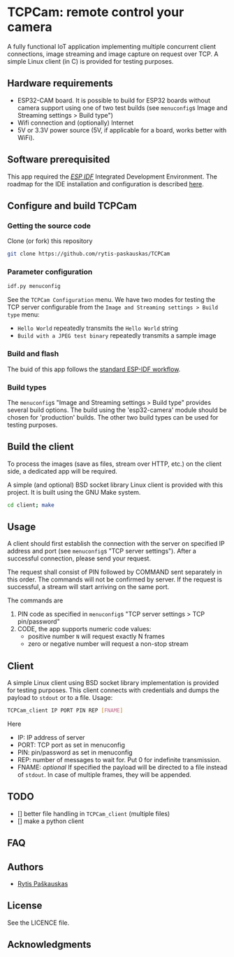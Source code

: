 # TCPCam: remote control your camera

A fully functional IoT application implementing multiple concurrent client connections, image streaming and image capture on request over TCP.
A simple Linux client (in C) is provided for testing purposes.

## Hardware requirements
- ESP32-CAM board. It is possible to build for ESP32 boards without camera support using one of two test builds (see `menuconfig`s Image and Streaming settings > Build type")
- Wifi connection and (optionally) Internet
- 5V or 3.3V power source (5V, if applicable for a board, works better with WiFi).

## Software prerequisited
This app required the [*ESP IDF*](https://github.com/espressif/esp-idf "ESP-IDF on Github") Integrated Development Environment.
The roadmap for the IDE installation and configuration is described [here](https://docs.espressif.com/projects/esp-idf/en/latest/esp32/get-started/index.html#installation-step-by-step "install and setup ESP IDF").

## Configure and build TCPCam

### Getting the source code
Clone (or fork) this repository
```sh
git clone https://github.com/rytis-paskauskas/TCPCam
```

### Parameter configuration
```sh
idf.py menuconfig
```
See the `TCPCam Configuration` menu.
We have two modes for testing the TCP server configurable from the `Image and Streaming settings > Build type` menu:
- `Hello World` repeatedly transmits the `Hello World` string
- `Build with a JPEG test binary` repeatedly transmits a sample image

### Build and flash
The buid of this app follows the [standard ESP-IDF workflow](https://docs.espressif.com/projects/esp-idf/en/latest/esp32/get-started/index.html#step-6-connect-your-device "ESP IDF build workflow").

### Build types 
The `menuconfig`s "Image and Streaming settings > Build type" provides several build options.
The build using the 'esp32-camera' module should be chosen for 'production' builds. The other two build types can be used for testing purposes.

## Build the client
To process the images (save as files, stream over HTTP, etc.) on the client side, a dedicated app will be required.

A simple (and optional) BSD socket library Linux client is provided with this project. It is built using the GNU Make system.
```sh
cd client; make
```

## Usage
A client should first establish the connection with the server on specified IP address and port (see `menuconfig`s "TCP server settings").
After a successful connection, please send your request.

The request shall consist of PIN followed by COMMAND sent separately in this order. The commands will not be confirmed by server.
If the request is successful, a stream will start arriving on the same port.

The commands are
1. PIN code as specified in `menuconfig`s "TCP server settings > TCP pin/password"
2. CODE, the app supports numeric code values:
   - positive number `N` will request exactly N frames
   - zero or negative number will request a non-stop stream
  
## Client
A simple Linux client using BSD socket library implementation is provided for testing purposes.
This client connects with credentials and dumps the payload to `stdout` or to a file.
Usage:
```sh
TCPCam_client IP PORT PIN REP [FNAME]
```
Here
- IP:   IP address of server
- PORT:  TCP port as set in menuconfig
- PIN: pin/password as set in menuconfig
- REP: number of messages to wait for. Put 0 for indefinite transmission.
- FNAME: *optional* If specified the payload will be directed to a file instead of `stdout`. In case of multiple frames, they will be appended.

## TODO
- [] better file handling in `TCPCam_client` (multiple files)
- [] make a python client

## FAQ

## Authors
* [Rytis Paškauskas](https://github.com/rytis-paskauskas)

## License
See the LICENCE file.

## Acknowledgments
